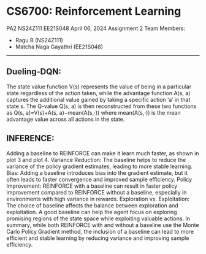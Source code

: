 # CS6700: Reinforcement Learning 
PA2 NS24Z111 EE21S048 April 06, 2024 Assignment 2
Team Members:
* Ragu B (NS24Z111)
* Matcha Naga Gayathri (EE21S048)

---
## Dueling-DQN:
The state value function V(s) represents the value of being in a particular state regardless of the action taken, while the advantage function A(s, a) captures the additional value gained by taking a specific action ‘a’ in that state s. The Q-value Q(s, a) is then reconstructed from these two functions as
Q(s, a)=V(s)+A(s, a)−mean(A(s,⋅))
where mean(A(s,⋅)) is the mean advantage value across all actions in the state.

## INFERENCE:
Adding a baseline to REINFORCE can make it learn much faster, as shown in plot 3 and plot 4.
Variance Reduction:
The baseline helps to reduce the variance of the policy gradient estimates, leading to more stable learning.
Bias:
Adding a baseline introduces bias into the gradient estimate, but it often leads to faster convergence and improved sample efficiency.
Policy Improvement:
REINFORCE with a baseline can result in faster policy improvement compared to REINFORCE without a baseline, especially in environments with high variance in rewards.
Exploration vs. Exploitation:
The choice of baseline affects the balance between exploration and exploitation. A good baseline can help the agent focus on exploring promising regions of the state space while exploiting valuable actions.
In summary, while both REINFORCE with and without a baseline use the Monte Carlo Policy Gradient method, the inclusion of a baseline can lead to more efficient and stable learning by reducing variance and improving sample efficiency.


